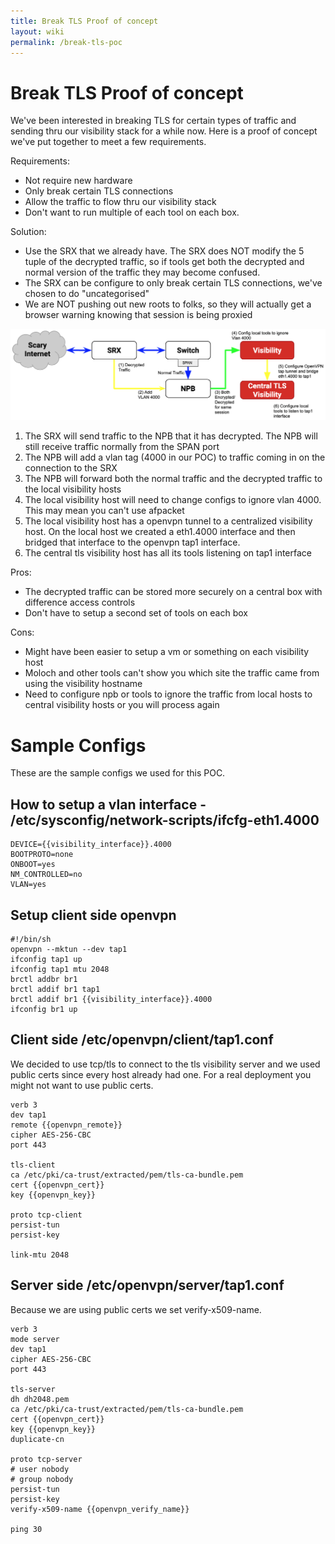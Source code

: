 ```yaml
---
title: Break TLS Proof of concept
layout: wiki
permalink: /break-tls-poc
---
```


<div class="full-height-and-width-container with-footer p-3" markdown="1">

# Break TLS Proof of concept

We've been interested in breaking TLS for certain types of traffic and sending thru our visibility stack for a while now.
Here is a proof of concept we've put together to meet a few requirements.

Requirements:
* Not require new hardware
* Only break certain TLS connections
* Allow the traffic to flow thru our visibility stack
* Don't want to run multiple of each tool on each box.

Solution:
* Use the SRX that we already have. The SRX does NOT modify the 5 tuple of the decrypted traffic, so if tools get both the decrypted and normal version of the traffic they may become confused.
* The SRX can be configure to only break certain TLS connections, we've chosen to do "uncategorised"
* We are NOT pushing out new roots to folks, so they will actually get a browser warning knowing that session is being proxied

![Break TLS POC](/assets/break-tls-poc.png)


1. The SRX will send traffic to the NPB that it has decrypted. The NPB will still receive traffic normally from the SPAN port
2. The NPB will add a vlan tag (4000 in our POC) to traffic coming in on the connection to the SRX
3. The NPB will forward both the normal traffic and the decrypted traffic to the local visibility hosts
4. The local visibility host will need to change configs to ignore vlan 4000. This may mean you can't use afpacket
5. The local visibility host has a openvpn tunnel to a centralized visibility host. On the local host we created a eth1.4000 interface and then bridged that interface to the openvpn tap1 interface.
6. The central tls visibility host has all its tools listening on tap1 interface

Pros:
* The decrypted traffic can be stored more securely on a central box with difference access controls
* Don't have to setup a second set of tools on each box

Cons:
* Might have been easier to setup a vm or something on each visibility host
* Moloch and other tools can't show you which site the traffic came from using the visibility hostname
* Need to configure npb or tools to ignore the traffic from local hosts to central visibility hosts or you will process again

# Sample Configs

These are the sample configs we used for this POC.

## How to setup a vlan interface - /etc/sysconfig/network-scripts/ifcfg-eth1.4000

```
DEVICE={{visibility_interface}}.4000
BOOTPROTO=none
ONBOOT=yes
NM_CONTROLLED=no
VLAN=yes
```

## Setup client side openvpn 

```
#!/bin/sh
openvpn --mktun --dev tap1
ifconfig tap1 up
ifconfig tap1 mtu 2048
brctl addbr br1
brctl addif br1 tap1
brctl addif br1 {{visibility_interface}}.4000
ifconfig br1 up
```

## Client side /etc/openvpn/client/tap1.conf

We decided to use tcp/tls to connect to the tls visibility server and we used public certs since every host already had one.
For a real deployment you might not want to use public certs.

```
verb 3
dev tap1
remote {{openvpn_remote}}
cipher AES-256-CBC
port 443

tls-client
ca /etc/pki/ca-trust/extracted/pem/tls-ca-bundle.pem
cert {{openvpn_cert}}
key {{openvpn_key}}

proto tcp-client
persist-tun
persist-key

link-mtu 2048
```

## Server side /etc/openvpn/server/tap1.conf

Because we are using public certs we set verify-x509-name.

```
verb 3
mode server
dev tap1
cipher AES-256-CBC
port 443

tls-server
dh dh2048.pem
ca /etc/pki/ca-trust/extracted/pem/tls-ca-bundle.pem
cert {{openvpn_cert}}
key {{openvpn_key}}
duplicate-cn

proto tcp-server
# user nobody
# group nobody
persist-tun
persist-key
verify-x509-name {{openvpn_verify_name}}

ping 30
```

</div>
